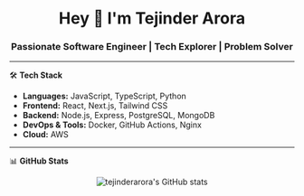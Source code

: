 <h1 align="center">Hey 👋 I'm Tejinder Arora</h1>
<h3 align="center">Passionate Software Engineer | Tech Explorer | Problem Solver</h3>

---

🛠️ **Tech Stack**

- **Languages:** JavaScript, TypeScript, Python
- **Frontend:** React, Next.js, Tailwind CSS
- **Backend:** Node.js, Express, PostgreSQL, MongoDB
- **DevOps & Tools:** Docker, GitHub Actions, Nginx
- **Cloud:** AWS

---

📊 **GitHub Stats**

<p align="center">
  <img src="https://github-readme-stats.vercel.app/api?username=tejinderarora&show_icons=true&theme=radical" alt="tejinderarora's GitHub stats"/>
</p>
